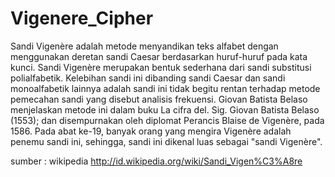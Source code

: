 Vigenere_Cipher
===============

Sandi Vigenère adalah metode menyandikan teks alfabet dengan menggunakan deretan sandi Caesar berdasarkan huruf-huruf pada kata kunci. Sandi Vigenère merupakan bentuk sederhana dari sandi substitusi polialfabetik. Kelebihan sandi ini dibanding sandi Caesar dan sandi monoalfabetik lainnya adalah sandi ini tidak begitu rentan terhadap metode pemecahan sandi yang disebut analisis frekuensi. Giovan Batista Belaso menjelaskan metode ini dalam buku La cifra del. Sig. Giovan Batista Belaso (1553); dan disempurnakan oleh diplomat Perancis Blaise de Vigenère, pada 1586. Pada abat ke-19, banyak orang yang mengira Vigenère adalah penemu sandi ini, sehingga, sandi ini dikenal luas sebagai "sandi Vigenère".


sumber : wikipedia http://id.wikipedia.org/wiki/Sandi_Vigen%C3%A8re
